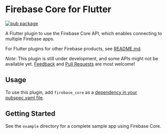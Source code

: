 # Firebase Core for Flutter

[![pub package](https://img.shields.io/pub/v/firebase_core.svg)](https://pub.dartlang.org/packages/firebase_core)

A Flutter plugin to use the Firebase Core API, which enables connecting to multiple Firebase apps.

For Flutter plugins for other Firebase products, see [README.md](https://github.com/FirebaseExtended/flutterfire/blob/master/README.md).

*Note*: This plugin is still under development, and some APIs might not be available yet. [Feedback](https://github.com/FirebaseExtended/flutterfire/issues) and [Pull Requests](https://github.com/FirebaseExtended/flutterfire/pulls) are most welcome!

## Usage
To use this plugin, add `firebase_core` as a [dependency in your pubspec.yaml file](https://flutter.io/platform-plugins/).

## Getting Started

See the `example` directory for a complete sample app using Firebase Core.
